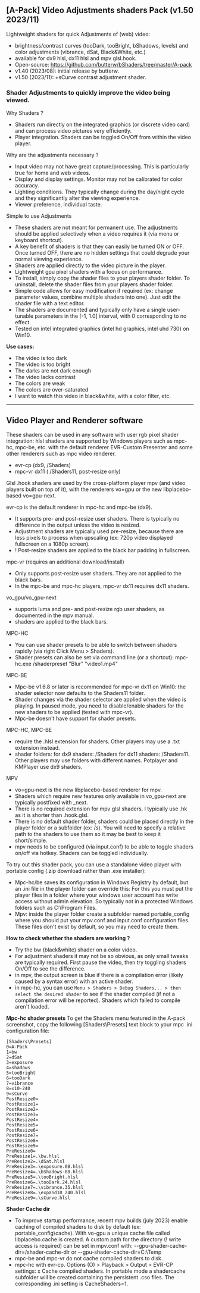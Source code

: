 ## [A-Pack] Video Adjustments shaders Pack (v1.50 2023/11)
Lightweight shaders for quick Adjustments of (web) video:
- brightness/contrast curves (tooDark, tooBright, bShadows, levels) and color adjustments (vibrance, dSat, Black&White, etc.)
- available for dx9 hlsl, dx11 hlsl and mpv glsl.hook.
- Open-source: https://github.com/butterw/bShaders/tree/master/A-pack
- v1.40 (2023/08): initial release by butterw.
- v1.50 (2023/11): +sCurve contrast adjustment shader.


### Shader Adjustments to quickly improve the video being viewed.

Why Shaders ?
- Shaders run directly on the integrated graphics (or discrete video card) and can process video pictures very efficiently.
- Player integration. Shaders can be toggled On/Off from within the video player.

Why are the adjustments necessary ?
- Input video may not have great capture/processing. This is particularly true for home and web videos.
- Display and display settings. Monitor may not be calibrated for color accuracy.
- Lighting conditions. They typically change during the day/night cycle and they significantly alter the viewing experience.
- Viewer preference, individual taste.

Simple to use Adjustments
- These shaders are not meant for permanent use. The adjustments should be applied selectively when a video requires it (via menu or keyboard shortcut).
- A key benefit of shaders is that they can easily be turned ON or OFF. Once turned OFF, there are no hidden settings that could degrade your normal viewing experience.
- Shaders are applied directly to the video picture in the player.
- Lightweight gpu pixel shaders with a focus on performance.
- To install, simply copy the shader files to your players shader folder. To uninstall, delete the shader files from your players shader folder.
- Simple code allows for easy modification if required (ex: change parameter values, combine multiple shaders into one). Just edit the shader file with a text editor.
- The shaders are documented and typically only have a single user-tunable parameters in the [-1, 1.0] interval, with 0 corresponding to no effect.
- Tested on intel integrated graphics (intel hd graphics, intel uhd 730) on Win10.

**Use cases:**
- The video is too dark
- The video is too bright
- The darks are not dark enough
- The video lacks contrast
- The colors are weak
- The colors are over-saturated
- I want to watch this video in black&white, with a color filter, etc.

----
## Video Player and Renderer software
These shaders can be used in any software with user rgb pixel shader integration:
hlsl shaders are supported by Windows players such as mpc-hc, mpc-be, etc.
with the default renderer EVR-Custom Presenter and some other renderers such as mpc video renderer.
- evr-cp (dx9,  /Shaders)
- mpc-vr dx11 ( /Shaders11, post-resize only)

Glsl .hook shaders are used by the cross-platform player mpv (and video players built on top of it),
with the renderers vo=gpu or the new libplacebo-based vo=gpu-next.

evr-cp is the default renderer in mpc-hc and mpc-be (dx9).
- It supports pre- and post-resize user shaders. There is typically no difference in the output unless the video is resized.
- Adjustment shaders are typically used pre-resize, because there are less pixels to process when upscaling (ex: 720p video displayed fullscreen on a 1080p screen).
- ! Post-resize shaders are applied to the black bar padding in fullscreen.

mpc-vr (requires an additional download/install)
- Only supports post-resize user shaders. They are not applied to the black bars.
- In the mpc-be and mpc-hc players, mpc-vr dx11 requires dx11 shaders.

vo_gpu/vo_gpu-next
- supports luma and pre- and post-resize rgb user shaders, as documented in the mpv manual.
- shaders are applied to the black bars.

MPC-HC
- You can use shader presets to be able to switch between shaders rapidly (via right Click Menu > Shaders).
- Shader presets can also be set via command line (or a shortcut): mpc-hc.exe /shaderpreset "Blur" "video1.mp4"

MPC-BE
- Mpc-be v1.6.8 or later is recommended for mpc-vr dx11 on Win10: the shader selector now defaults to the Shaders11 folder.
- Shader changes via the shader selector are applied when the video is playing. In paused mode, you need to disable/enable shaders for the new shaders to be applied (tested with mpc-vr).
- Mpc-be doesn't have support for shader presets.

MPC-HC, MPC-BE
- require the .hlsl extension for shaders. Other players may use a .txt extension instead.
- shader folders:
for dx9 shaders:  /Shaders
for dx11 shaders: /Shaders11.
Other players may use folders with different names.
Potplayer and KMPlayer use dx9 shaders.

MPV
- vo=gpu-next is the new libplacebo-based renderer for mpv.
- Shaders which require new features only available in vo_gpu-next are typically postfixed with _next.
- There is no required extension for mpv glsl shaders, I typically use .hk as it is shorter than .hook.glsl.
- There is no default shader folder, shaders could be placed directly in the player folder or a subfolder (ex: /s). You will need to specify a relative path to the shaders to use them so it may be best to keep it short/simple.
- mpv needs to be configured (via input.conf) to be able to toggle shaders on/off via hotkey. Shaders can be toggled individually.

To try out this shader pack, you can use a standalone video player with portable config (.zip download rather than .exe installer):
- Mpc-hc/be saves its configuration in Windows Registry by default, but an .ini file in the player folder can override this: For this you must put the player files in a folder where your windows user account has write access without admin elevation. So typically not in a protected Windows folders such as C:\Program Files.
- Mpv: inside the player folder create a subfolder named portable_config where you should put your mpv.conf and input.conf configuration files. These files don't exist by default, so you may need to create them.

**How to check whether the shaders are working ?**
- Try the bw (black&white) shader on a color video.
- For adjustment shaders it may not be so obvious, as only small tweaks are typically required. First pause the video, then try toggling shaders On/Off to see the difference.
- in mpv, the output screen is blue if there is a compilation error (likely caused by a syntax error) with an active shader.
- in mpc-hc, you can use `Menu > Shaders > Debug Shaders... > then select the desired shader` to see if the shader compiled (if not a compilation error will be reported). Shaders which failed to compile aren't loaded.

**Mpc-hc shader presets**
To get the Shaders menu featured in the A-pack screenshot, copy the following [Shaders\Presets] text block to your mpc .ini configuration file:
```
[Shaders\Presets]
0=A-Pack
1=bw
2=dSat
3=exposure
4=shadows
5=tooBright
6=tooDark
7=vibrance
8=x10-240
9=sCurve
PostResize0=
PostResize1=
PostResize2=
PostResize3=
PostResize4=
PostResize5=
PostResize6=
PostResize7=
PostResize8=
PostResize9=
PreResize0=
PreResize1=.\bw.hlsl
PreResize2=.\dSat.hlsl
PreResize3=.\exposure.08.hlsl
PreResize4=.\bShadows-08.hlsl
PreResize5=.\tooBright.hlsl
PreResize6=.\tooDark.24.hlsl
PreResize7=.\vibrance.35.hlsl
PreResize8=.\expand10_240.hlsl
PreResize9=.\sCurve.hlsl
```

**Shader Cache dir**
- To improve startup performance, recent mpv builds (july 2023) enable caching of compiled shaders to disk by default (ex: portable_config\cache). With vo-gpu a unique cache file called libplacebo.cache is created.
A custom path for the directory (! write access is required) can be set in mpv.conf with: --gpu-shader-cache-dir=/shader-cache-dir or --gpu-shader-cache-dir=C:\Temp
- mpc-be and mpc-vr do not cache compiled shaders to disk.
- mpc-hc with evr-cp. Options (O) > Playback > Output > EVR-CP settings: x Cache compiled shaders.
In portable mode a shadercache subfolder will be created containing the persistent .cso files. The corresponding .ini setting is CacheShaders=1.
